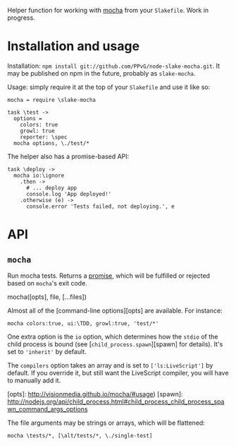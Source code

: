 Helper function for working with [mocha][mocha] from your `Slakefile`. Work in progress.

  [mocha]: http://visionmedia.github.io/mocha/

Installation and usage
======================

Installation: `npm install git://github.com/PPvG/node-slake-mocha.git`. It may be published on npm in the future, probably as `slake-mocha`.

Usage: simply require it at the top of your `Slakefile` and use it like so:

    mocha = require \slake-mocha

    task \test ->
      options =
        colors: true
        growl: true
        reporter: \spec
      mocha options, \./test/*

The helper also has a promise-based API:

    task \deploy ->
      mocha io:\ignore
        .then ->
          # ... deploy app
          console.log 'App deployed!'
        .otherwise (e) ->
          console.error 'Tests failed, not deploying.', e


API
===

`mocha`
-------

Run mocha tests. Returns a [promise][when], which will be fulfilled or rejected based on `mocha`'s exit code.

   mocha([opts], file, [...files])

Almost all of the [command-line options][opts] are available. For instance:

    mocha colors:true, ui:\TDD, growl:true, 'test/*'

One extra option is the `io` option, which determines how the `stdio` of the child process is bound (see [`child_process.spawn`][spawn] for details). It's set to `'inherit'` by default.

The `compilers` option takes an array and is set to `['ls:LiveScript']` by default. If you override it, but still want the LiveScript compiler, you will have to manually add it.

  [when]: https://github.com/cujojs/when
  [opts]: http://visionmedia.github.io/mocha/#usage)
  [spawn]: http://nodejs.org/api/child_process.html#child_process_child_process_spawn_command_args_options

The file arguments may be strings or arrays, which will be flattened:

    mocha \tests/*, [\alt/tests/*, \./single-test]


